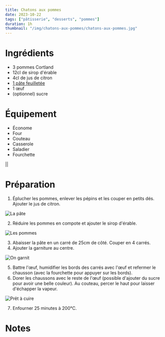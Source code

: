 ```yaml
---
title: Chatons aux pommes
date: 2023-10-22
tags: ["pâtisserie", "desserts", "pommes"]
duration: 1h
thumbnail: "/img/chatons-aux-pommes/chatons-aux-pommes.jpg"
---
```


# Ingrédients

+ 3 pommes Cortland
+ 12cl de sirop d'érable
+ 4cl de jus de citron
+ [1 pâte feuilletée](/recettes/pate-feuilletee)
+ 1 œuf
+ (optionnel) sucre

# Équipement

+ Économe
+ Four
+ Couteau
+ Casserole
+ Saladier
+ Fourchette

||

# Préparation

1. Éplucher les pommes, enlever les pépins et les couper en petits dés. Ajouter le jus de citron.

![La pâte](/img/chatons-aux-pommes/chatons-aux-pommes-step-1.jpg)

2. Réduire les pommes en compote et ajouter le sirop d'érable.

![Les pommes](/img/chatons-aux-pommes/chatons-aux-pommes-step-2.jpg)

3. Abaisser la pâte en un carré de 25cm de côté. Couper en 4 carrés.
4. Ajouter la garniture au centre.

![On garnit](/img/chatons-aux-pommes/chatons-aux-pommes-step-4.jpg)

5. Battre l'œuf, humidifier les bords des carrés avec l'œuf et refermer le chausson (avec la fourchette pour
appuyer sur les bords).
6. Dorer les chaussons avec le reste de l'œuf (possible d'ajouter du sucre pour avoir une belle couleur).
Au couteau, percer le haut pour laisser d'échapper la vapeur.

![Prêt à cuire](/img/chatons-aux-pommes/chatons-aux-pommes-step-6.jpg)

7. Enfourner 25 minutes à 200°C.


# Notes

